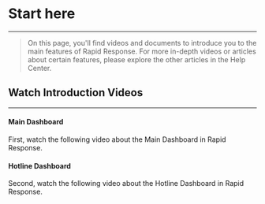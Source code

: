# Start here
***

> On this page, you'll find videos and documents to introduce you to the main features of Rapid Response. For more in-depth videos or articles about certain features, please explore the other articles in the Help Center.



## Watch Introduction Videos
***

#### Main Dashboard
First, watch the following video about the Main Dashboard in Rapid Response.


#### Hotline Dashboard
Second, watch the following video about the Hotline Dashboard in Rapid Response.


